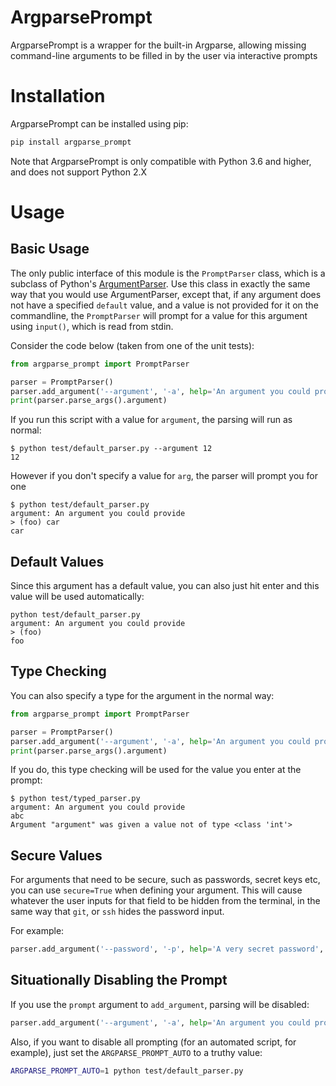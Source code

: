 # ArgparsePrompt
ArgparsePrompt is a wrapper for the built-in Argparse, allowing missing command-line arguments to be filled in by the
user via interactive prompts

# Installation
ArgparsePrompt can be installed using pip:
```bash
pip install argparse_prompt
```

Note that ArgparsePrompt is only compatible with Python 3.6 and higher, and does not support Python 2.X

# Usage

## Basic Usage
The only public interface of this module is the `PromptParser` class, which is a subclass of Python's 
[ArgumentParser](https://docs.python.org/3/library/argparse.html). Use this class in exactly the same way that you would
use ArgumentParser, except that, if any argument does not have a specified `default` value, and a value is not provided
for it on the commandline, the `PromptParser` will prompt for a value for this argument using `input()`, which is read 
from stdin.

Consider the code below (taken from one of the unit tests):

```python
from argparse_prompt import PromptParser

parser = PromptParser()
parser.add_argument('--argument', '-a', help='An argument you could provide', default='foo')
print(parser.parse_args().argument)
```

If you run this script with a value for `argument`, the parsing will run as normal:
```
$ python test/default_parser.py --argument 12
12
```

However if you don't specify a value for `arg`, the parser will prompt you for one
```
$ python test/default_parser.py
argument: An argument you could provide
> (foo) car
car
```

## Default Values
Since this argument has a default value, you can also just hit enter and this value will be used automatically:
```
python test/default_parser.py
argument: An argument you could provide
> (foo) 
foo
```

## Type Checking
You can also specify a type for the argument in the normal way:

```python
from argparse_prompt import PromptParser

parser = PromptParser()
parser.add_argument('--argument', '-a', help='An argument you could provide', type=int)
print(parser.parse_args().argument)
```

If you do, this type checking will be used for the value you enter at the prompt:
```
$ python test/typed_parser.py  
argument: An argument you could provide
abc
Argument "argument" was given a value not of type <class 'int'>
```

## Secure Values
For arguments that need to be secure, such as passwords, secret keys etc, you can use `secure=True` when defining your
argument. This will cause whatever the user inputs for that field to be hidden from the terminal, in the same way that 
`git`, or `ssh` hides the password input.

For example:
```python
parser.add_argument('--password', '-p', help='A very secret password', secure=True)
```


## Situationally Disabling the Prompt
If you use the `prompt` argument to `add_argument`, parsing will be disabled:

```python
parser.add_argument('--argument', '-a', help='An argument you could provide', default='foo', prompt=False)
```

Also, if you want to disable all prompting (for an automated script, for example), just set the `ARGPARSE_PROMPT_AUTO` to
a truthy value:
```bash
ARGPARSE_PROMPT_AUTO=1 python test/default_parser.py
```
